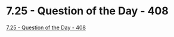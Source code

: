 # 7.25 - Question of the Day - 408
[7.25 - Question of the Day - 408](https://aiwithcloud.com/2022/09/19/7-25___question_of_the_day___408/)